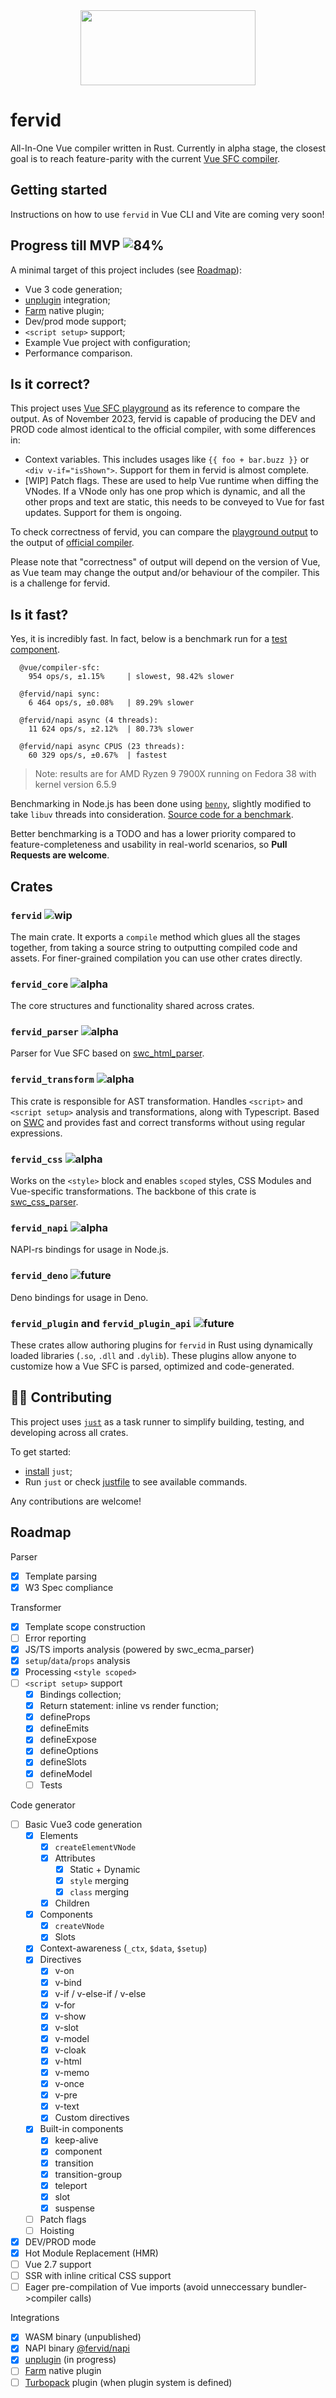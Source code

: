 <div style="text-align: center">
<img src="logo.png" width="280" height="120">
</div>

# fervid
All-In-One Vue compiler written in Rust.
Currently in alpha stage, the closest goal is to reach feature-parity with the current [Vue SFC compiler](https://sfc.vuejs.org).


## Getting started
Instructions on how to use `fervid` in Vue CLI and Vite are coming very soon!


## Progress till MVP ![84%](https://geps.dev/progress/84)
A minimal target of this project includes (see [Roadmap](#roadmap)):
- Vue 3 code generation;
- [unplugin](https://github.com/unjs/unplugin) integration;
- [Farm](https://github.com/farm-fe/farm) native plugin;
- Dev/prod mode support;
- `<script setup>` support;
- Example Vue project with configuration;
- Performance comparison.

## Is it correct?
This project uses [Vue SFC playground](https://sfc.vuejs.org) as its reference to compare the output.
As of November 2023, fervid is capable of producing the DEV and PROD code almost identical to the official compiler, with some differences in:
- Context variables. This includes usages like `{{ foo + bar.buzz }}` or `<div v-if="isShown">`.
  Support for them in fervid is almost complete.
- [WIP] Patch flags. These are used to help Vue runtime when diffing the VNodes. If a VNode only has one prop which is dynamic, and all the other props and text are static, this needs to be conveyed to Vue for fast updates.
  Support for them is ongoing.

To check correctness of fervid, you can compare the [playground output](https://phoenix-ru.github.io/fervid/) to the output of [official compiler](https://play.vuejs.org).

Please note that "correctness" of output will depend on the version of Vue, as Vue team may change the output and/or behaviour of the compiler. This is a challenge for fervid.

## Is it fast?
Yes, it is incredibly fast. In fact, below is a benchmark run for a [test component](crates/fervid/benches/fixtures/input.vue).

```
  @vue/compiler-sfc:
    954 ops/s, ±1.15%     | slowest, 98.42% slower

  @fervid/napi sync:
    6 464 ops/s, ±0.08%   | 89.29% slower

  @fervid/napi async (4 threads):
    11 624 ops/s, ±2.12%  | 80.73% slower

  @fervid/napi async CPUS (23 threads):
    60 329 ops/s, ±0.67%  | fastest
```

<!-- 
| Action                     | Mean time    |
|----------------------------|--------------|
| Parsing                    | 5.58µs       |
| Code generation: CSR + DEV | 16.26µs      | -->

> Note: results are for AMD Ryzen 9 7900X running on Fedora 38 with kernel version 6.5.9

<!-- Micro-benchmarking has been done using Criterion, code for benchmarks can be found in `benches` directory. -->
Benchmarking in Node.js has been done using [`benny`](https://github.com/caderek/benny), slightly modified to take `libuv` threads into consideration.
[Source code for a benchmark](crates/fervid_napi/benchmark/bench.ts).

Better benchmarking is a TODO and has a lower priority compared to feature-completeness and usability in real-world scenarios, so **Pull Requests are welcome**.

## Crates

### `fervid` ![wip](https://badgen.net/badge/Status/In%20progress/blue)
The main crate. It exports a `compile` method which glues all the stages together, from taking a source string to outputting compiled code and assets.
For finer-grained compilation you can use other crates directly.

### `fervid_core` ![alpha](https://badgen.net/badge/Status/Alpha%20-%20almost%20stable/cyan)
The core structures and functionality shared across crates.

### `fervid_parser` ![alpha](https://badgen.net/badge/Status/Alpha%20-%20almost%20stable/cyan)
Parser for Vue SFC based on [swc_html_parser](https://rustdoc.swc.rs/swc_html_parser/).

### `fervid_transform` ![alpha](https://badgen.net/badge/Status/Alpha%20-%20feedback%20welcome/cyan)
This crate is responsible for AST transformation.
Handles `<script>` and `<script setup>` analysis and transformations, along with Typescript.
Based on [SWC](https://github.com/swc-project/swc) and provides fast and correct transforms without using regular expressions.

### `fervid_css` ![alpha](https://badgen.net/badge/Status/Alpha%20-%20feedback%20welcome/cyan)
Works on the `<style>` block and enables `scoped` styles, CSS Modules and Vue-specific transformations. The backbone of this crate is [swc_css_parser](https://crates.io/crates/swc_css_parser).

### `fervid_napi` ![alpha](https://badgen.net/badge/Status/Alpha%20-%20feedback%20welcome/cyan)
NAPI-rs bindings for usage in Node.js.

### `fervid_deno` ![future](https://badgen.net/badge/Status/Planned/orange)
Deno bindings for usage in Deno.

### `fervid_plugin` and `fervid_plugin_api` ![future](https://badgen.net/badge/Status/Planned/orange)
These crates allow authoring plugins for `fervid` in Rust using dynamically loaded libraries (`.so`, `.dll` and `.dylib`).
These plugins allow anyone to customize how a Vue SFC is parsed, optimized and code-generated.

## 🧑‍💻 Contributing

This project uses [`just`](https://github.com/casey/just) as a task runner to simplify building, testing, and developing across all crates.

To get started:
- [install](https://github.com/casey/just?tab=readme-ov-file#installation) `just`;
- Run `just` or check [justfile](./justfile) to see available commands.

Any contributions are welcome!

## Roadmap
Parser
- [x] Template parsing
- [x] W3 Spec compliance

Transformer
- [x] Template scope construction
- [ ] Error reporting
- [x] JS/TS imports analysis (powered by swc_ecma_parser)
- [x] `setup`/`data`/`props` analysis
- [x] Processing `<style scoped>`
- [ ] `<script setup>` support
  - [x] Bindings collection;
  - [x] Return statement: inline vs render function;
  - [x] defineProps
  - [x] defineEmits
  - [x] defineExpose
  - [x] defineOptions
  - [x] defineSlots
  - [x] defineModel
  - [ ] Tests

Code generator
- [ ] Basic Vue3 code generation
  - [x] Elements
    - [x] `createElementVNode`
    - [x] Attributes
      - [x] Static + Dynamic
      - [x] `style` merging
      - [x] `class` merging
    - [x] Children
  - [x] Components
    - [x] `createVNode`
    - [x] Slots
  - [x] Context-awareness (`_ctx`, `$data`, `$setup`)
  - [x] Directives
    - [x] v-on
    - [x] v-bind
    - [x] v-if / v-else-if / v-else
    - [x] v-for
    - [x] v-show
    - [x] v-slot
    - [x] v-model
    - [x] v-cloak
    - [x] v-html
    - [x] v-memo
    - [x] v-once
    - [x] v-pre
    - [x] v-text
    - [x] Custom directives
  - [x] Built-in components
    - [x] keep-alive
    - [x] component
    - [x] transition
    - [x] transition-group
    - [x] teleport
    - [x] slot
    - [x] suspense
  - [ ] Patch flags
  - [ ] Hoisting

- [x] DEV/PROD mode
- [x] Hot Module Replacement (HMR)
- [ ] Vue 2.7 support
- [ ] SSR with inline critical CSS support
- [ ] Eager pre-compilation of Vue imports (avoid unneccessary bundler->compiler calls)

Integrations
- [x] WASM binary (unpublished)
- [x] NAPI binary [@fervid/napi](https://www.npmjs.com/package/@fervid/napi)
- [x] [unplugin](https://github.com/unjs/unplugin) (in progress)
- [ ] [Farm](https://github.com/farm-fe/farm) native plugin
- [ ] [Turbopack](https://github.com/vercel/turbo) plugin (when plugin system is defined)

